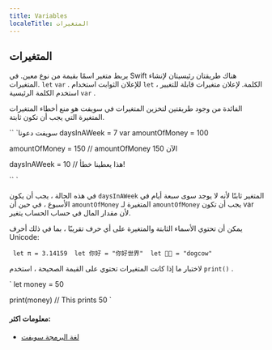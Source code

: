 ```yaml
---
title: Variables
localeTitle: المتغيرات
---
```

## المتغيرات

يربط متغير اسمًا بقيمة من نوع معين. في Swift هناك طريقتان رئيسيتان لإنشاء المتغيرات. `let` `var` . للإعلان الثوابت استخدام `let` الكلمة. لإعلان متغيرات قابلة للتغيير ، استخدم الكلمة الرئيسية `var` .

الفائدة من وجود طريقتين لتخزين المتغيرات في سويفت هو منع أخطاء المتغيرات المتغيرة التي يجب أن تكون ثابتة.

\`\` \`سويفت دعونا daysInAWeek = 7 var amountOfMoney = 100

amountOfMoney = 150 // amountOfMoney الآن 150

daysInAWeek = 10 // هذا يعطينا خطأ!

\`\` \`

في هذه الحالة ، يجب أن يكون `daysInAWeek` المتغير ثابتًا لأنه لا يوجد سوى سبعة أيام في الأسبوع ، في حين أن `amountOfMoney` المتغيرة لـ `amountOfMoney` يجب أن تكون var لأن مقدار المال في حساب الحساب يتغير.

يمكن أن تحتوي الأسماء الثابتة والمتغيرة على أي حرف تقريبًا ، بما في ذلك أحرف Unicode:

 `  let π = 3.14159 
  let 你好 = "你好世界" 
  let 🐶🐮 = "dogcow" 
` 

لاختبار ما إذا كانت المتغيرات تحتوي على القيمة الصحيحة ، استخدم `print()` .

 `  let money = 50 
 
  print(money) 
  // This prints 50 
` 

#### معلومات اكثر:

*   [لغة البرمجة سويفت](https://docs.swift.org/swift-book/LanguageGuide/TheBasics.html#ID310)